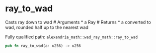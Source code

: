 # ray_to_wad

Casts ray down to wad # Arguments * a Ray # Returns * a converted to wad, rounded half up to the nearest wad

Fully qualified path: `alexandria_math::wad_ray_math::ray_to_wad`

```rust
pub fn ray_to_wad(a: u256) -> u256
```

